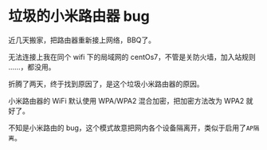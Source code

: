 # 垃圾的小米路由器 bug

近几天搬家，把路由器重新接上网络，BBQ了。

无法连接上我在同个 wifi 下的局域网的 centOs7，不管是关防火墙，加入站规则 ......，都没用。

折腾了两天，终于找到原因了，是这个垃圾小米路由器的原因。



小米路由器的 WiFi 默认使用 WPA/WPA2 混合加密，把加密方法改为 WPA2 就好了。

不知是小米路由的 bug，这个模式故意把网内各个设备隔离开，类似于启用了`AP隔离`。
